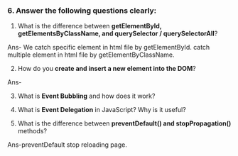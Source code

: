 

### 6. Answer the following questions clearly:

1. What is the difference between **getElementById, getElementsByClassName, and querySelector / querySelectorAll**?

Ans- We catch specific element in html file by getElementById.
catch multiple element in html file by getElementByClassName.



2. How do you **create and insert a new element into the DOM**?

Ans-


3. What is **Event Bubbling** and how does it work?





4. What is **Event Delegation** in JavaScript? Why is it useful?




5. What is the difference between **preventDefault() and stopPropagation()** methods?

Ans-preventDefault stop reloading page.


